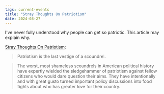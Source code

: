 ```yaml
---
tags: current-events
title: "Stray Thoughts On Patriotism"
date: 2024-08-27
---
```


I've never fully understood why people can get so patriotic. This article may explain why.

[Stray Thoughts On Patriotism](https://bad-faith-times.ghost.io/stray-thoughts-on-patriotism/):

> Patriotism is the last vestige of a scoundrel.

> The worst, most shameless scoundrels in American political history have expertly wielded the sledgehammer of patriotism against fellow citizens who would dare question their aims. They have intentionally and with great gusto turned important policy discussions into food fights about who has greater love for their country.
